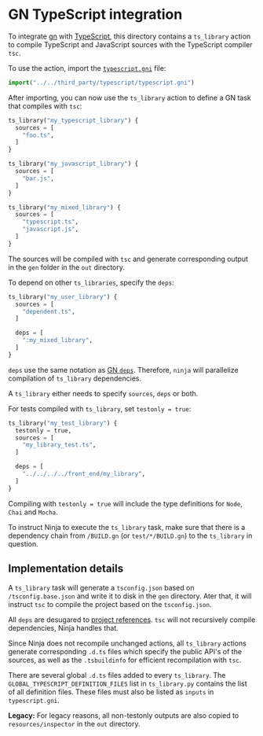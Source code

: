 # GN TypeScript integration

To integrate [gn] with [TypeScript], this directory contains a `ts_library` action to compile TypeScript and JavaScript sources with the TypeScript compiler `tsc`.

To use the action, import the [`typescript.gni`] file:

```python
import("../../third_party/typescript/typescript.gni")
```

After importing, you can now use the `ts_library` action to define a GN task that compiles with `tsc`:

```python
ts_library("my_typescript_library") {
  sources = [
    "foo.ts",
  ]
}

ts_library("my_javascript_library") {
  sources = [
    "bar.js",
  ]
}

ts_library("my_mixed_library") {
  sources = [
    "typescript.ts",
    "javascript.js",
  ]
}
```

The sources will be compiled with `tsc` and generate corresponding output in the `gen` folder in the `out` directory.

To depend on other `ts_libraries`, specify the `deps`:

```python
ts_library("my_user_library") {
  sources = [
    "dependent.ts",
  ]

  deps = [
    ":my_mixed_library",
  ]
}
```

`deps` use the same notation as [GN `deps`].
Therefore, `ninja` will parallelize compilation of `ts_library` dependencies.

A `ts_library` either needs to specify `sources`, `deps` or both.

For tests compiled with `ts_library`, set `testonly = true`:

```python
ts_library("my_test_library") {
  testonly = true,
  sources = [
    "my_library_test.ts",
  ]

  deps = [
    "../../../../front_end/my_library",
  ]
}
```

Compiling with `testonly = true` will include the type definitions for `Node`, `Chai` and `Mocha`.

To instruct Ninja to execute the `ts_library` task, make sure that there is a dependency chain from `/BUILD.gn` (or `test/*/BUILD.gn`) to the `ts_library` in question.

## Implementation details

A `ts_library` task will generate a `tsconfig.json` based on `/tsconfig.base.json` and write it to disk in the `gen` directory.
Ater that, it will instruct `tsc` to compile the project based on the `tsconfig.json`.

All `deps` are desugared to [project references].
`tsc` will not recursively compile dependencies, Ninja handles that.

Since Ninja does not recompile unchanged actions, all `ts_library` actions generate corresponding `.d.ts` files which specify the public API's of the sources, as well as the `.tsbuildinfo` for efficient recompilation with `tsc`.

There are several global `.d.ts` files added to every `ts_library`.
The `GLOBAL_TYPESCRIPT_DEFINITION_FILES` list in `ts_library.py` contains the list of all definition files.
These files must also be listed as `inputs` in `typescript.gni`.

**Legacy:** For legacy reasons, all non-testonly outputs are also copied to `resources/inspector` in the `out` directory.

[gn]: https://gn.googlesource.com/gn/+/master/docs/reference.md
[TypeScript]: https://www.typescriptlang.org/
[`typescript.gni`]: typescript.gni
[GN `deps`]: https://gn.googlesource.com/gn/+/master/docs/reference.md#var_deps
[project references]: https://www.typescriptlang.org/docs/handbook/project-references.html